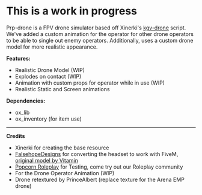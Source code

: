 # This is a work in progress

Prp-drone is a FPV drone simulator based off Xinerki's [kgv-drone](https://github.com/Xinerki/kgv-drone) script. We've added a custom animation for the operator for other drone operators to be able to single out enemy operators. Additionally, uses a custom drone model for more realistic appearance. 


**Features:**
- Realistic Drone Model (WIP)
- Explodes on contact (WIP)
- Animation with custom props for operator while in use (WIP)
- Realistic Static and Screen animations


**Dependencies:**
- ox_lib
- ox_inventory (for item use)


---
**Credits**
- Xinerki for creating the base resource
- [FalsehopeDesigns](https://falsehopedesigns.tebex.io/) for converting the headset to work with FiveM, [original model by Vitamin](https://sketchfab.com/3d-models/vr-headset-free-model-51b8dbff65e247979f068914f6197909)
- [Popcorn Roleplay](https://discord.gg/popcornroleplay) for Testing, come try out our Roleplay community
- For the Drone Operator Animation (WIP)
- Drone retextured by PrinceAlbert (replace texture for the Arena EMP drone)

